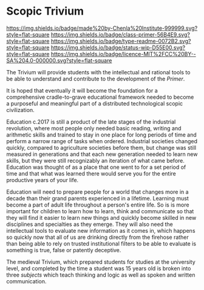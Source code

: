 
# Scopic Trivium

<https://img.shields.io/badge/made%20by-Chenla%20Institute-999999.svg?style=flat-square>
<https://img.shields.io/badge/class-primer-56B4E9.svg?style=flat-square>
<https://img.shields.io/badge/type-readme-0072B2.svg?style=flat-square>
<https://img.shields.io/badge/status-wip-D55E00.svg?style=flat-square>
<https://img.shields.io/badge/licence-MIT%2FCC%20BY--SA%204.0-000000.svg?style=flat-square>

The Trivium will provide students with the intellectual and rational
tools to be able to understand and contribute to the development of
the *Primer*.  

It is hoped that eventually it will become the foundation for a
comprehensive cradle-to-grave educational framework needed to become a
purposeful and meaningful part of a distributed technological scopic
civilization.

Education c.2017 is still a product of the late stages of the
industrial revolution, where most people only needed basic reading,
writing and arithmetic skills and trained to stay in one place for
long periods of time and perform a narrow range of tasks when ordered.
Industrial societies changed quickly, compared to agriculture
societies before them, but change was still measured in generations
and that each new generation needed to learn new skills, but they were
still recognizably an iteration of what came before.  Education was
thought of as a place that one went to for a set period of time and
that what was learned there would serve you for the entire productive
years of your life.

Education will need to prepare people for a world that changes more in
a decade than their grand parents experienced in a lifetime.  Learning
must become a part of adult life throughout a person's entire life.
So is is more important for children to learn how to learn, think and
communicate so that they will find it easier to learn new things and
quickly become skilled in new disciplines and specialties as they
emerge.  They will also need the intellectual tools to evaluate new
information as it comes in, which happens so quickly now that all of
us are drinking directly from the firehose rather than being able to
rely on trusted institutional filters to be able to evaluate is
something is true, false or patently deceptive.

The medieval Trivium, which prepared students for studies at the
university level, and completed by the time a student was 15 years old
is broken into three *subjects* which teach thinking and logic as well as
spoken and written communication.

